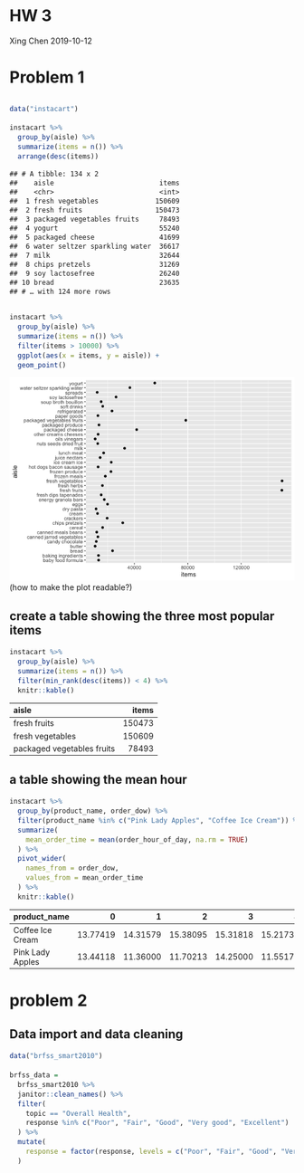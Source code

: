 HW 3
================
Xing Chen
2019-10-12

# Problem 1

## 

``` r
data("instacart")

instacart %>% 
  group_by(aisle) %>% 
  summarize(items = n()) %>% 
  arrange(desc(items))
```

    ## # A tibble: 134 x 2
    ##    aisle                          items
    ##    <chr>                          <int>
    ##  1 fresh vegetables              150609
    ##  2 fresh fruits                  150473
    ##  3 packaged vegetables fruits     78493
    ##  4 yogurt                         55240
    ##  5 packaged cheese                41699
    ##  6 water seltzer sparkling water  36617
    ##  7 milk                           32644
    ##  8 chips pretzels                 31269
    ##  9 soy lactosefree                26240
    ## 10 bread                          23635
    ## # … with 124 more rows

## 

``` r
instacart %>% 
  group_by(aisle) %>% 
  summarize(items = n()) %>% 
  filter(items > 10000) %>% 
  ggplot(aes(x = items, y = aisle)) + 
  geom_point()
```

![](p8105_hw3_xc2472_files/figure-gfm/unnamed-chunk-2-1.png)<!-- -->
(how to make the plot readable?)

## create a table showing the three most popular items

``` r
instacart %>% 
  group_by(aisle) %>% 
  summarize(items = n()) %>% 
  filter(min_rank(desc(items)) < 4) %>% 
  knitr::kable()
```

| aisle                      |  items |
| :------------------------- | -----: |
| fresh fruits               | 150473 |
| fresh vegetables           | 150609 |
| packaged vegetables fruits |  78493 |

## a table showing the mean hour

``` r
instacart %>% 
  group_by(product_name, order_dow) %>% 
  filter(product_name %in% c("Pink Lady Apples", "Coffee Ice Cream")) %>% 
  summarize(
    mean_order_time = mean(order_hour_of_day, na.rm = TRUE)
  ) %>% 
  pivot_wider(
    names_from = order_dow,
    values_from = mean_order_time
  ) %>% 
  knitr::kable()
```

| product\_name    |        0 |        1 |        2 |        3 |        4 |        5 |        6 |
| :--------------- | -------: | -------: | -------: | -------: | -------: | -------: | -------: |
| Coffee Ice Cream | 13.77419 | 14.31579 | 15.38095 | 15.31818 | 15.21739 | 12.26316 | 13.83333 |
| Pink Lady Apples | 13.44118 | 11.36000 | 11.70213 | 14.25000 | 11.55172 | 12.78431 | 11.93750 |

# problem 2

## Data import and data cleaning

``` r
data("brfss_smart2010")

brfss_data = 
  brfss_smart2010 %>% 
  janitor::clean_names() %>% 
  filter(
    topic == "Overall Health", 
    response %in% c("Poor", "Fair", "Good", "Very good", "Excellent")
  ) %>% 
  mutate(
    response = factor(response, levels = c("Poor", "Fair", "Good", "Very good", "Excellent"))
  )
```
